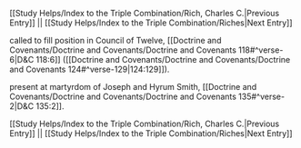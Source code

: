 [[Study Helps/Index to the Triple Combination/Rich, Charles C.|Previous Entry]]  ||  [[Study Helps/Index to the Triple Combination/Riches|Next Entry]]

 called to fill position in Council of Twelve, [[Doctrine and Covenants/Doctrine and Covenants/Doctrine and Covenants 118#^verse-6|D&C 118:6]] ([[Doctrine and Covenants/Doctrine and Covenants/Doctrine and Covenants 124#^verse-129|124:129]]).

 present at martyrdom of Joseph and Hyrum Smith, [[Doctrine and Covenants/Doctrine and Covenants/Doctrine and Covenants 135#^verse-2|D&C 135:2]].

[[Study Helps/Index to the Triple Combination/Rich, Charles C.|Previous Entry]]  ||  [[Study Helps/Index to the Triple Combination/Riches|Next Entry]]